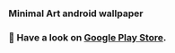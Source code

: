 ### Minimal Art android wallpaper

### 🔭 Have a look on [Google Play Store](https://play.google.com/store/apps/details?id=com.minimalart.ab&hl=en&gl=US).

